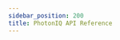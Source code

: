 ```yaml
---
sidebar_position: 200
title: PhotonIQ API Reference
---
```


<grid cols={3}>
  <card
    heading="Dynamic Prerendering API"
    description=""
    href="../../../docs/apiPrerendering#"
  />
  <card
    heading="VWRs API"
    description=""
    href="../../../docs/apiVwrs#"
  />

</grid>
